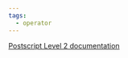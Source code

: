 ```yaml
---
tags:
  - operator
---
```

[Postscript Level 2 documentation](https://hepunx.rl.ac.uk/~adye/psdocs/ref/PSL2V.html#VMerror)
